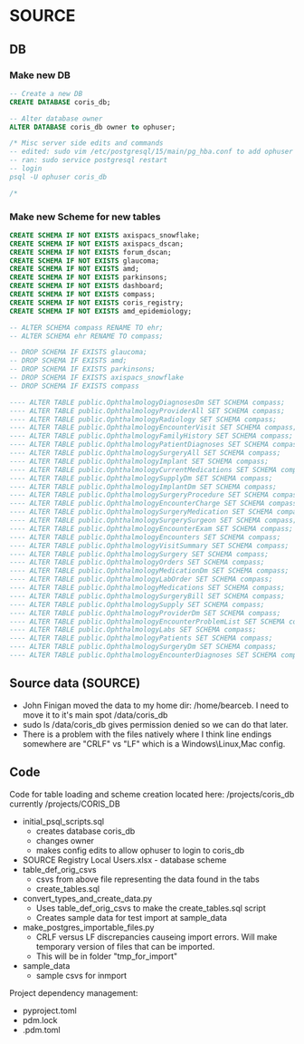 # SOURCE

## DB
### Make new DB
```sql
-- Create a new DB
CREATE DATABASE coris_db;

-- Alter database owner
ALTER DATABASE coris_db owner to ophuser;

/* Misc server side edits and commands
-- edited: sudo vim /etc/postgresql/15/main/pg_hba.conf to add ophuser to coris_db on line 93.
-- ran: sudo service postgresql restart
-- login
psql -U ophuser coris_db

/*
```

### Make new Scheme for new tables
```sql
CREATE SCHEMA IF NOT EXISTS axispacs_snowflake;
CREATE SCHEMA IF NOT EXISTS axispacs_dscan;
CREATE SCHEMA IF NOT EXISTS forum_dscan;
CREATE SCHEMA IF NOT EXISTS glaucoma;
CREATE SCHEMA IF NOT EXISTS amd;
CREATE SCHEMA IF NOT EXISTS parkinsons;
CREATE SCHEMA IF NOT EXISTS dashboard;
CREATE SCHEMA IF NOT EXISTS compass;
CREATE SCHEMA IF NOT EXISTS coris_registry;
CREATE SCHEMA IF NOT EXISTS amd_epidemiology;

-- ALTER SCHEMA compass RENAME TO ehr;
-- ALTER SCHEMA ehr RENAME TO compass;

-- DROP SCHEMA IF EXISTS glaucoma;
-- DROP SCHEMA IF EXISTS amd;
-- DROP SCHEMA IF EXISTS parkinsons;
-- DROP SCHEMA IF EXISTS axispacs_snowflake
-- DROP SCHEMA IF EXISTS compass

---- ALTER TABLE public.OphthalmologyDiagnosesDm SET SCHEMA compass;
---- ALTER TABLE public.OphthalmologyProviderAll SET SCHEMA compass;
---- ALTER TABLE public.OphthalmologyRadiology SET SCHEMA compass;
---- ALTER TABLE public.OphthalmologyEncounterVisit SET SCHEMA compass;
---- ALTER TABLE public.OphthalmologyFamilyHistory SET SCHEMA compass;
---- ALTER TABLE public.OphthalmologyPatientDiagnoses SET SCHEMA compass;
---- ALTER TABLE public.OphthalmologySurgeryAll SET SCHEMA compass;
---- ALTER TABLE public.OphthalmologyImplant SET SCHEMA compass;
---- ALTER TABLE public.OphthalmologyCurrentMedications SET SCHEMA compass;
---- ALTER TABLE public.OphthalmologySupplyDm SET SCHEMA compass;
---- ALTER TABLE public.OphthalmologyImplantDm SET SCHEMA compass;
---- ALTER TABLE public.OphthalmologySurgeryProcedure SET SCHEMA compass;
---- ALTER TABLE public.OphthalmologyEncounterCharge SET SCHEMA compass;
---- ALTER TABLE public.OphthalmologySurgeryMedication SET SCHEMA compass;
---- ALTER TABLE public.OphthalmologySurgerySurgeon SET SCHEMA compass;
---- ALTER TABLE public.OphthalmologyEncounterExam SET SCHEMA compass;
---- ALTER TABLE public.OphthalmologyEncounters SET SCHEMA compass;
---- ALTER TABLE public.OphthalmologyVisitSummary SET SCHEMA compass;
---- ALTER TABLE public.OphthalmologySurgery SET SCHEMA compass;
---- ALTER TABLE public.OphthalmologyOrders SET SCHEMA compass;
---- ALTER TABLE public.OphthalmologyMedicationDm SET SCHEMA compass;
---- ALTER TABLE public.OphthalmologyLabOrder SET SCHEMA compass;
---- ALTER TABLE public.OphthalmologyMedications SET SCHEMA compass;
---- ALTER TABLE public.OphthalmologySurgeryBill SET SCHEMA compass;
---- ALTER TABLE public.OphthalmologySupply SET SCHEMA compass;
---- ALTER TABLE public.OphthalmologyProviderDm SET SCHEMA compass;
---- ALTER TABLE public.OphthalmologyEncounterProblemList SET SCHEMA compass;
---- ALTER TABLE public.OphthalmologyLabs SET SCHEMA compass;
---- ALTER TABLE public.OphthalmologyPatients SET SCHEMA compass;
---- ALTER TABLE public.OphthalmologySurgeryDm SET SCHEMA compass;
---- ALTER TABLE public.OphthalmologyEncounterDiagnoses SET SCHEMA compass;

```


## Source data (SOURCE)
* John Finigan moved the data to my home dir: /home/bearceb. I need to move it to it's main spot /data/coris_db
* sudo ls /data/coris_db gives permission denied so we can do that later.
* There is a problem with the files natively where I think line endings somewhere are "CRLF" vs "LF" which is a Windows\Linux,Mac config.

## Code
Code for table loading and scheme creation located here: /projects/coris_db currently /projects/CORIS_DB

* initial_psql_scripts.sql
  - creates database coris_db
  - changes owner
  - makes config edits to allow ophuser to login to coris_db
* SOURCE Registry Local Users.xlsx - database scheme
* table_def_orig_csvs
  - csvs from above file representing the data found in the tabs
  - create_tables.sql 
* convert_types_and_create_data.py
  - Uses table_def_orig_csvs to make the create_tables.sql script
  - Creates sample data for test import at sample_data
* make_postgres_importable_files.py
  - CRLF versus LF discrepancies causeing import errors. Will make temporary version of files that can be imported.
  - This will be in folder "tmp_for_import"
* sample_data
  - sample csvs for inmport

Project dependency management:
* pyproject.toml
* pdm.lock
* .pdm.toml 
